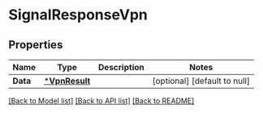 # SignalResponseVpn

## Properties
Name | Type | Description | Notes
------------ | ------------- | ------------- | -------------
**Data** | [***VpnResult**](VpnResult.md) |  | [optional] [default to null]

[[Back to Model list]](../README.md#documentation-for-models) [[Back to API list]](../README.md#documentation-for-api-endpoints) [[Back to README]](../README.md)

